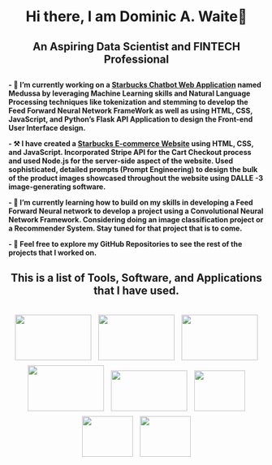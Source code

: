 <div align="center"><h1>Hi there, I am Dominic A. Waite👋</h1></div>

<div align = "center"><h2>An Aspiring Data Scientist and FINTECH Professional<h2></div>

**- 🔭 I’m currently working on a [Starbucks Chatbot Web Application](https://www.youtube.com/watch?v=64LHlNL-w3o) named Medussa by leveraging Machine Learning skills and Natural Language Processing techniques like tokenization and stemming to develop the Feed Forward Neural Network FrameWork as well as using HTML, CSS, JavaScript, and Python’s Flask API Application to design the Front-end User Interface design.**

**- ⚒️ I have created a [Starbucks E-commerce Website](https://www.youtube.com/watch?v=qoFOY9T3spA) using HTML, CSS, and JavaScript. Incorporated Stripe API for the Cart Checkout process and used Node.js for the server-side aspect of the website. Used sophisticated, detailed prompts (Prompt Engineering) to design the bulk of the product images showcased throughout the website using DALLE -3 image-generating software.**

**- 🌱 I’m currently learning how to build on my skills in developing a Feed Forward Neural network to develop a project using a Convolutional Neural Network Framework. Considering doing an image classification project or a Recommender System. Stay tuned for that project that is to come.**

**- 🚀 Feel free to explore my GitHub Repositories to see the rest of the projects that I worked on.**


<div align = "center"><h2>This is a list of Tools, Software, and Applications that I have used.<h2></div>

<div align="center">
  <img src="https://blogger.googleusercontent.com/img/a/AVvXsEj_KiTZmTMb-vgMM4cd_22DQZ6Kw-G4lYFdNuDg61JbcBrEBk-NX19fjzNmyI5IJ3qL8OAG5YPwLcZ8t06i1VZJTzFeUJS_IDhuv9l1YiZQ0O1EJn6gQRf0hgl2yxM0uwOM1JbXKwGuQdvNisqOofTpUf3LfHzF25DcLEpaRmwinyfZLQXMGEaxRQ_iossL=w72-h72" alt="" style="width: 150px; height: 90px; margin: 5px;">
  <img src="https://blogger.googleusercontent.com/img/a/AVvXsEhf_MfLh8J0nLUO4cIGiiw27ZKFvzNN4F9prohFetpRvK6qqiN8w5kNP21jhQKWV60_mbQ3R6bvJ3RnZyxlAWmrk460_5mRZUgIeVUTqngZx7bkx8EpNeU_asHVm83PYZpIBcAJDY1icOgE14QJiy6kug4zec1xZNAkdlrM16TK0z1jD-_0v3gydRe9Bgmm=w634-h276" alt="" style="width: 150px; height: 90px; margin: 5px;">
  <img src="https://blogger.googleusercontent.com/img/a/AVvXsEgX5KtK22bn8mirdoFxoOufgm_Tgn-BnIIGt_jpKbQh5TZBQsLe-g_0BL4IjlyF8xzYQOHq_yT0k_m3XNhs2NWegQv75QCJwJnU0R7Jy9Qt9sSthJTbfF5ZLkU1elLGQGB4cK5y2c4L4Pc5eNDLUJHgO6MSqUSGj12rYMDLBL8iUI1rqy6HuNJLUn5Z7P7p=w308-h136" alt="" style="width: 150px; height: 90px; margin: 5px;">
  <img src="https://blogger.googleusercontent.com/img/a/AVvXsEihhIBN_X6NqBoFgrxriQhVk9FWFamWnerfIpI59MXAVQUNFnds8gS1m4ZF0V2CSoDKkmrNRtQ7nQcYjzsmkaCycj6DDl1apsvVdPpJ6vZ6g-VDK_YMv7uT3hFQ1UKPA1VP9-GQKIdxP2udt6bcdoswqnH6dY-QQ8BRxVBPsVbhshwxIP5mnav-Bh6bEAF0=w192-h190" alt="" style="width: 150px; height: 90px; margin: 5px;">
  <img src="https://blogger.googleusercontent.com/img/a/AVvXsEhIQC_XDfTRW4L-HHpvwc7_7-CJFKBYFSSapCM_MPJWRu2FDd_8C0cwWrMH1VbyWjDn_6yZwKUIYHSveF_XRUV3R3w6LCqulDBQsnuJ2zQwExxMMuhyegZ0saRhRb5lCieV719gj6Eqwtaalzzs7QYtyE2WJo-QhE3D9z2ofZC3X5_f01KduRax7w9krXoZ=w284-h142" alt="" style="width: 150px; height: 80px; margin: 5px;">
  <img src="https://blogger.googleusercontent.com/img/a/AVvXsEi2cxr5sOknJuzdAk7Xf99XNVSzbllfiME60Ua7wG146_RhnBWIK_mb4xZmAfiECFuZS78nSVO1_DwBZb5I2yIT7BybYBe9ASIYFWfsaTnUZF3IMrgtzCzS9hM3V0fNo_bkvhl7ig4U_30w3vfOCKoq2d4sU3KrsH8fADnQfL_MN7DjZqBhg_npUEP_YQiO=w118-h118" alt="" style="width: 100px; height: 80px; margin: 5px;">
  <img src="https://blogger.googleusercontent.com/img/a/AVvXsEhdhbgAcNUEZHgMT8DPTrFlXozLBkBsTDv1RY5BtT2eGZqglAcpDUPIvBxlBnrt3Vcucs6xZddcyw9TL68TE2J0KlXYi2Y2grTgAjhBrCwpOpkSdWfyvK-F8eepBzhHE2dwEWBG-LkTKUZwRJqY1oFtSHMUqhG-9Hgi6QKBWhtOg08E0Fg7qD3JftVeDoCu" alt="" style="width: 100px; height: 80px; margin: 5px;">
  <img src="https://blogger.googleusercontent.com/img/a/AVvXsEiD7-0uZqwky95jrU7t6JwOFg8iVgE1EDS8JFWjnJs3PRpII32JKDy0_6UE1Pa3jlYTzBlASEkftsJMlBFNqEnRHb-vSsYWko3XqVfTqwzj1LEwNxD5oOIn90I12ea7m7bUV-2G4jl-rPczgDH6uQCSk9xzP1aIAHGWskv4Gckj_Wk-ObZlbu0giKUGQaSB" alt="" style="width: 100px; height: 80px; margin: 5px;">
</div>

